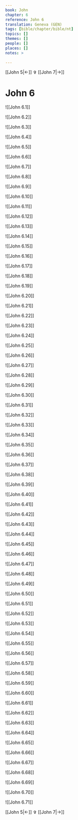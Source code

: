 ```yaml
---
book: John
chapter: 6
reference: John 6
translation: Geneva (GEN)
tags: [bible/chapter/bible/nt]
topics: []
themes: []
people: []
places: []
notes: >
  
---
```


[[John 5|<-]] ✞ [[John 7|->]]

# John 6

![[John 6.1]]

![[John 6.2]]

![[John 6.3]]

![[John 6.4]]

![[John 6.5]]

![[John 6.6]]

![[John 6.7]]

![[John 6.8]]

![[John 6.9]]

![[John 6.10]]

![[John 6.11]]

![[John 6.12]]

![[John 6.13]]

![[John 6.14]]

![[John 6.15]]

![[John 6.16]]

![[John 6.17]]

![[John 6.18]]

![[John 6.19]]

![[John 6.20]]

![[John 6.21]]

![[John 6.22]]

![[John 6.23]]

![[John 6.24]]

![[John 6.25]]

![[John 6.26]]

![[John 6.27]]

![[John 6.28]]

![[John 6.29]]

![[John 6.30]]

![[John 6.31]]

![[John 6.32]]

![[John 6.33]]

![[John 6.34]]

![[John 6.35]]

![[John 6.36]]

![[John 6.37]]

![[John 6.38]]

![[John 6.39]]

![[John 6.40]]

![[John 6.41]]

![[John 6.42]]

![[John 6.43]]

![[John 6.44]]

![[John 6.45]]

![[John 6.46]]

![[John 6.47]]

![[John 6.48]]

![[John 6.49]]

![[John 6.50]]

![[John 6.51]]

![[John 6.52]]

![[John 6.53]]

![[John 6.54]]

![[John 6.55]]

![[John 6.56]]

![[John 6.57]]

![[John 6.58]]

![[John 6.59]]

![[John 6.60]]

![[John 6.61]]

![[John 6.62]]

![[John 6.63]]

![[John 6.64]]

![[John 6.65]]

![[John 6.66]]

![[John 6.67]]

![[John 6.68]]

![[John 6.69]]

![[John 6.70]]

![[John 6.71]]

[[John 5|<-]] ✞ [[John 7|->]]
